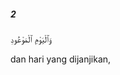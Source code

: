 ##### 2

<span class="ayah">وَٱلْيَوْمِ ٱلْمَوْعُودِ</span>

<span class="ayah_translation">dan hari yang dijanjikan,</span>
